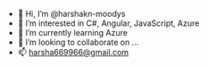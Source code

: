 - 👋 Hi, I’m @harshakn-moodys
- 👀 I’m interested in C#, Angular, JavaScript, Azure
- 🌱 I’m currently learning Azure
- 💞️ I’m looking to collaborate on ...
- 📫 harsha669966@gmail.com

<!---
harshakn-moodys/harshakn-moodys is a ✨ special ✨ repository because its `README.md` (this file) appears on your GitHub profile.
You can click the Preview link to take a look at your changes.
--->
